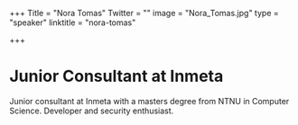 +++
Title = "Nora Tomas"
Twitter = ""
image = "Nora_Tomas.jpg"
type = "speaker"
linktitle = "nora-tomas"

+++


# Junior Consultant at Inmeta

Junior consultant at Inmeta with a masters degree from NTNU in Computer Science. Developer and security enthusiast. 